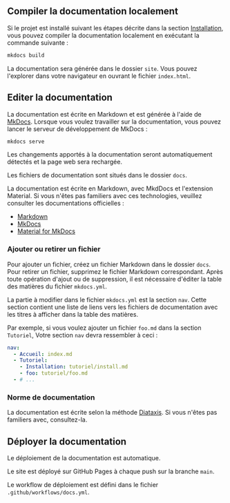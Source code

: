 ## Compiler la documentation localement

Si le projet est installé suivant les étapes décrite dans la section [Installation](install.md), 
vous pouvez compiler la documentation localement en exécutant la commande suivante :

```bash
mkdocs build
```

La documentation sera générée dans le dossier `site`.
Vous pouvez l'explorer dans votre navigateur en ouvrant le fichier `index.html`.

## Editer la documentation

La documentation est écrite en Markdown et est générée à l'aide de [MkDocs](https://www.mkdocs.org/).
Lorsque vous voulez travailler sur la documentation, vous pouvez lancer 
le serveur de développement de MkDocs :

```bash
mkdocs serve
```

Les changements apportés à la documentation seront automatiquement détectés et la page web
sera rechargée.

Les fichiers de documentation sont situés dans le dossier `docs`.

La documentation est écrite en Markdown, avec MkdDocs et l'extension Material.
Si vous n'êtes pas familiers avec ces technologies, veuillez consulter les documentations officielles :

- [Markdown](https://www.markdownguide.org/)
- [MkDocs](https://www.mkdocs.org/)
- [Material for MkDocs](https://squidfunk.github.io/mkdocs-material/)

### Ajouter ou retirer un fichier

Pour ajouter un fichier, créez un fichier Markdown dans le dossier `docs`.
Pour retirer un fichier, supprimez le fichier Markdown correspondant.
Après toute opération d'ajout ou de suppression, il est nécessaire
d'éditer la table des matières du fichier `mkdocs.yml`.

La partie à modifier dans le fichier `mkdocs.yml` est la section `nav`.
Cette section contient une liste de liens vers les fichiers de documentation
avec les titres à afficher dans la table des matières.

Par exemple, si vous voulez ajouter un fichier `foo.md` dans la section `Tutoriel`,
Votre section `nav` devra ressembler à ceci :

```yaml
nav:
  - Accueil: index.md
  - Tutoriel:
    - Installation: tutoriel/install.md
    - foo: tutoriel/foo.md
  - # ...
```

### Norme de documentation

La documentation est écrite selon la méthode [Diataxis](https://diataxis.fr/).
Si vous n'êtes pas familiers avec, consultez-la.

## Déployer la documentation

Le déploiement de la documentation est automatique.

Le site est déployé sur GitHub Pages à chaque push sur la branche `main`.

Le workflow de déploiement est défini dans le fichier `.github/workflows/docs.yml`.
